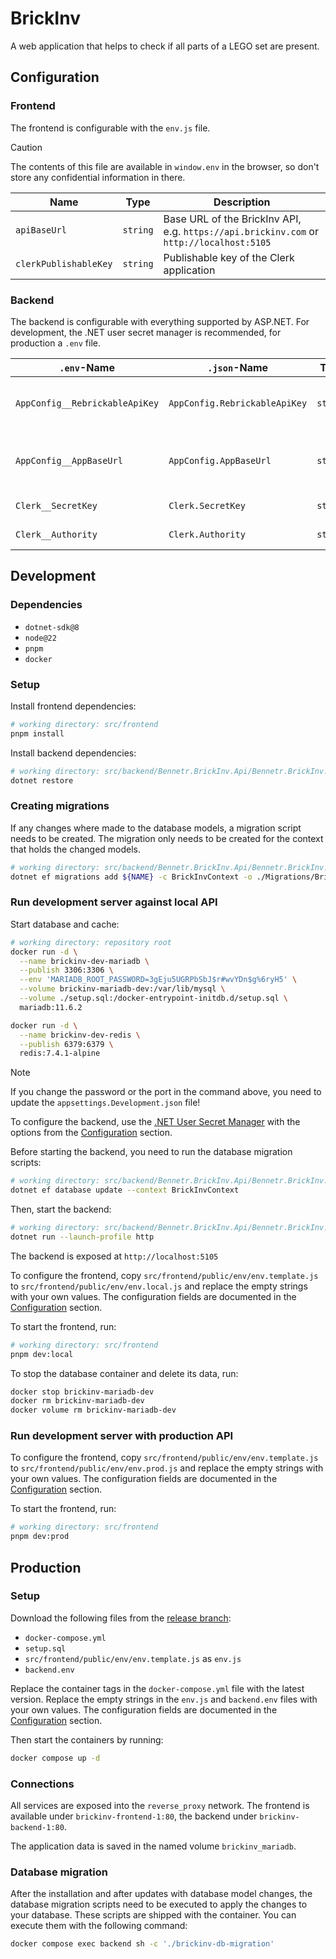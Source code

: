 # BrickInv

A web application that helps to check if all parts of a LEGO set are present.

## Configuration

### Frontend

The frontend is configurable with the `env.js` file.

> [!CAUTION]
> The contents of this file are available in `window.env` in the browser,
> so don't store any confidential information in there.

| Name                  | Type     | Description                                                                              |
|-----------------------|----------|------------------------------------------------------------------------------------------|
| `apiBaseUrl`          | `string` | Base URL of the BrickInv API, e.g. `https://api.brickinv.com` or `http://localhost:5105` |
| `clerkPublishableKey` | `string` | Publishable key of the Clerk application                                                 |

### Backend

The backend is configurable with everything supported by ASP.NET.
For development, the .NET user secret manager is recommended, for production a `.env` file.

| `.env`-Name                    | `.json`-Name                  | Type     | Description                                                                          |
|--------------------------------|-------------------------------|----------|--------------------------------------------------------------------------------------|
| `AppConfig__RebrickableApiKey` | `AppConfig.RebrickableApiKey` | `string` | API key for Rebrickable, used for retrieving information about Lego sets             |
| `AppConfig__AppBaseUrl`        | `AppConfig.AppBaseUrl`        | `string` | Base URL of the BrickInv App, e.g. `https://brickinv.com` or `http://localhost:5137` |
| `Clerk__SecretKey`             | `Clerk.SecretKey`             | `string` | Secret key of the Clerk application                                                  |
| `Clerk__Authority`             | `Clerk.Authority`             | `string` | Instance URL of the Clerk application                                                |

## Development

### Dependencies

- `dotnet-sdk@8`
- `node@22`
- `pnpm`
- `docker`

### Setup

Install frontend dependencies:

```bash
# working directory: src/frontend
pnpm install
```

Install backend dependencies:

```bash
# working directory: src/backend/Bennetr.BrickInv.Api/Bennetr.BrickInv.Api
dotnet restore
```

### Creating migrations

If any changes where made to the database models, a migration script needs to be created.
The migration only needs to be created for the context that holds the changed models.

```bash
# working directory: src/backend/Bennetr.BrickInv.Api/Bennetr.BrickInv.Api
dotnet ef migrations add ${NAME} -c BrickInvContext -o ./Migrations/BrickInv
```

### Run development server against local API

Start database and cache:

```bash
# working directory: repository root
docker run -d \
  --name brickinv-dev-mariadb \
  --publish 3306:3306 \
  --env 'MARIADB_ROOT_PASSWORD=3gEju5UGRPbSbJ$r#wvYDn$g%6ryH5' \
  --volume brickinv-mariadb-dev:/var/lib/mysql \
  --volume ./setup.sql:/docker-entrypoint-initdb.d/setup.sql \
  mariadb:11.6.2

docker run -d \
  --name brickinv-dev-redis \
  --publish 6379:6379 \
  redis:7.4.1-alpine
```

> [!NOTE]
> If you change the password or the port in the command above,
> you need to update the `appsettings.Development.json` file!

To configure the backend, use
the [.NET User Secret Manager](https://learn.microsoft.com/en-us/aspnet/core/security/app-secrets?view=aspnetcore-8.0&tabs=windows#secret-manager)
with the options from the [Configuration](#backend) section.

Before starting the backend, you need to run the database migration scripts:

```bash
# working directory: src/backend/Bennetr.BrickInv.Api/Bennetr.BrickInv.Api
dotnet ef database update --context BrickInvContext
```

Then, start the backend:

```bash
# working directory: src/backend/Bennetr.BrickInv.Api/Bennetr.BrickInv.Api
dotnet run --launch-profile http
```

The backend is exposed at `http://localhost:5105`

To configure the frontend, copy `src/frontend/public/env/env.template.js` to `src/frontend/public/env/env.local.js` and
replace the empty strings with your own values.
The configuration fields are documented in the [Configuration](#frontend) section.

To start the frontend, run:

```bash
# working directory: src/frontend
pnpm dev:local
```

To stop the database container and delete its data, run:

```bash
docker stop brickinv-mariadb-dev
docker rm brickinv-mariadb-dev
docker volume rm brickinv-mariadb-dev
```

### Run development server with production API

To configure the frontend, copy `src/frontend/public/env/env.template.js` to `src/frontend/public/env/env.prod.js` and
replace the empty strings with your own values.
The configuration fields are documented in the [Configuration](#frontend) section.

To start the frontend, run:

```bash
# working directory: src/frontend
pnpm dev:prod
```

## Production

### Setup

Download the following files from the [release branch](https://github.com/bennetrr/brickinv/tree/release):

- `docker-compose.yml`
- `setup.sql`
- `src/frontend/public/env/env.template.js` as `env.js`
- `backend.env`

Replace the container tags in the `docker-compose.yml` file with the latest version.
Replace the empty strings in the `env.js` and `backend.env` files with your own values.
The configuration fields are documented in the [Configuration](#configuration) section.

Then start the containers by running:

```bash
docker compose up -d
```

### Connections

All services are exposed into the `reverse_proxy` network.
The frontend is available under `brickinv-frontend-1:80`, the backend under `brickinv-backend-1:80`.

The application data is saved in the named volume `brickinv_mariadb`.

### Database migration

After the installation and after updates with database model changes,
the database migration scripts need to be executed to apply the changes to your database.
These scripts are shipped with the container. You can execute them with the following command:

```bash
docker compose exec backend sh -c './brickinv-db-migration'
```
